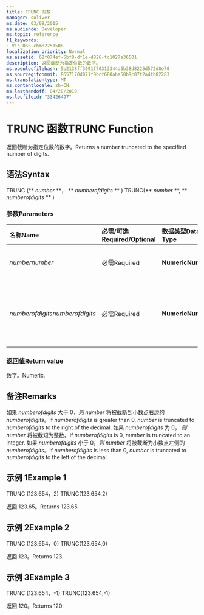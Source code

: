 ```yaml
---
title: TRUNC 函数
manager: soliver
ms.date: 03/09/2015
ms.audience: Developer
ms.topic: reference
f1_keywords:
- Vis_DSS.chm82251508
localization_priority: Normal
ms.assetid: 62f074ef-5bf8-df1e-d826-fc1027a36501
description: 返回截断为指定位数的数字。
ms.openlocfilehash: 5b2138ff3091f70313344d5b38d8225d572d8e70
ms.sourcegitcommit: 8657170d071f9bcf680aba50b9c07f2a4fb82283
ms.translationtype: MT
ms.contentlocale: zh-CN
ms.lasthandoff: 04/28/2019
ms.locfileid: "33426497"
---
```

# <a name="trunc-function"></a><span data-ttu-id="67397-103">TRUNC 函数</span><span class="sxs-lookup"><span data-stu-id="67397-103">TRUNC Function</span></span>

<span data-ttu-id="67397-104">返回截断为指定位数的数字。</span><span class="sxs-lookup"><span data-stu-id="67397-104">Returns a number truncated to the specified number of digits.</span></span>
  
## <a name="syntax"></a><span data-ttu-id="67397-105">语法</span><span class="sxs-lookup"><span data-stu-id="67397-105">Syntax</span></span>

<span data-ttu-id="67397-106">TRUNC (\*\* *number* \*\*， \*\* *numberofdigits* \*\* ) </span><span class="sxs-lookup"><span data-stu-id="67397-106">TRUNC(\*\* *number* \*\*, \*\* *numberofdigits* \*\* )</span></span> 
  
### <a name="parameters"></a><span data-ttu-id="67397-107">参数</span><span class="sxs-lookup"><span data-stu-id="67397-107">Parameters</span></span>

|<span data-ttu-id="67397-108">**名称**</span><span class="sxs-lookup"><span data-stu-id="67397-108">**Name**</span></span>|<span data-ttu-id="67397-109">**必需/可选**</span><span class="sxs-lookup"><span data-stu-id="67397-109">**Required/Optional**</span></span>|<span data-ttu-id="67397-110">**数据类型**</span><span class="sxs-lookup"><span data-stu-id="67397-110">**Data Type**</span></span>|<span data-ttu-id="67397-111">**说明**</span><span class="sxs-lookup"><span data-stu-id="67397-111">**Description**</span></span>|
|:-----|:-----|:-----|:-----|
| <span data-ttu-id="67397-112">_number_</span><span class="sxs-lookup"><span data-stu-id="67397-112">_number_</span></span> <br/> |<span data-ttu-id="67397-113">必需</span><span class="sxs-lookup"><span data-stu-id="67397-113">Required</span></span>  <br/> |<span data-ttu-id="67397-114">**Numeric**</span><span class="sxs-lookup"><span data-stu-id="67397-114">**Numeric**</span></span> <br/> |<span data-ttu-id="67397-115">要截断的数字。</span><span class="sxs-lookup"><span data-stu-id="67397-115">The number to truncate.</span></span>  <br/> |
| <span data-ttu-id="67397-116">_numberofdigits_</span><span class="sxs-lookup"><span data-stu-id="67397-116">_numberofdigits_</span></span> <br/> |<span data-ttu-id="67397-117">必需</span><span class="sxs-lookup"><span data-stu-id="67397-117">Required</span></span>  <br/> |<span data-ttu-id="67397-118">**Numeric**</span><span class="sxs-lookup"><span data-stu-id="67397-118">**Numeric**</span></span> <br/> |<span data-ttu-id="67397-119">要截断号码的  _位数_。</span><span class="sxs-lookup"><span data-stu-id="67397-119">The number of digits to which to truncate  _number_.</span></span>  <br/> |
   
### <a name="return-value"></a><span data-ttu-id="67397-120">返回值</span><span class="sxs-lookup"><span data-stu-id="67397-120">Return value</span></span>

<span data-ttu-id="67397-121">数字。</span><span class="sxs-lookup"><span data-stu-id="67397-121">Numeric.</span></span>
  
## <a name="remarks"></a><span data-ttu-id="67397-122">备注</span><span class="sxs-lookup"><span data-stu-id="67397-122">Remarks</span></span>

<span data-ttu-id="67397-123">如果 _numberofdigits_ 大于 0，_则 number_ 将被截断到小数点右边的 _numberofdigits。_</span><span class="sxs-lookup"><span data-stu-id="67397-123">If  _numberofdigits_ is greater than 0,  _number_ is truncated to  _numberofdigits_ to the right of the decimal.</span></span> <span data-ttu-id="67397-124">如果  _numberofdigits_ 为 0，  _则 number_ 将被截短为整数。</span><span class="sxs-lookup"><span data-stu-id="67397-124">If  _numberofdigits_ is 0,  _number_ is truncated to an integer.</span></span> <span data-ttu-id="67397-125">如果 _numberofdigits_ 小于 0，_则 number_ 将被截断为小数点左侧的 _numberofdigits。_</span><span class="sxs-lookup"><span data-stu-id="67397-125">If  _numberofdigits_ is less than 0,  _number_ is truncated to  _numberofdigits_ to the left of the decimal.</span></span> 
  
## <a name="example-1"></a><span data-ttu-id="67397-126">示例 1</span><span class="sxs-lookup"><span data-stu-id="67397-126">Example 1</span></span>

<span data-ttu-id="67397-127">TRUNC (123.654，2) </span><span class="sxs-lookup"><span data-stu-id="67397-127">TRUNC(123.654,2)</span></span>
  
<span data-ttu-id="67397-128">返回 123.65。</span><span class="sxs-lookup"><span data-stu-id="67397-128">Returns 123.65.</span></span>
  
## <a name="example-2"></a><span data-ttu-id="67397-129">示例 2</span><span class="sxs-lookup"><span data-stu-id="67397-129">Example 2</span></span>

<span data-ttu-id="67397-130">TRUNC (123.654，0) </span><span class="sxs-lookup"><span data-stu-id="67397-130">TRUNC(123.654,0)</span></span>
  
<span data-ttu-id="67397-131">返回 123。</span><span class="sxs-lookup"><span data-stu-id="67397-131">Returns 123.</span></span>
  
## <a name="example-3"></a><span data-ttu-id="67397-132">示例 3</span><span class="sxs-lookup"><span data-stu-id="67397-132">Example 3</span></span>

<span data-ttu-id="67397-133">TRUNC (123.654，-1) </span><span class="sxs-lookup"><span data-stu-id="67397-133">TRUNC(123.654,-1)</span></span>
  
<span data-ttu-id="67397-134">返回 120。</span><span class="sxs-lookup"><span data-stu-id="67397-134">Returns 120.</span></span>
  

